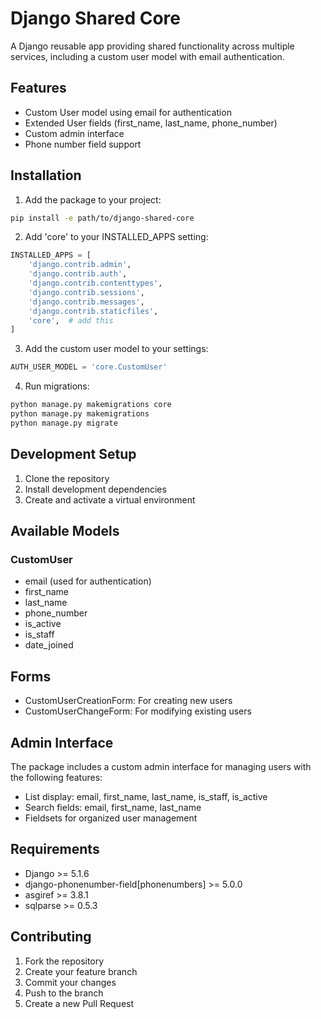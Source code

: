 # Django Shared Core

A Django reusable app providing shared functionality across multiple services, including a custom user model with email authentication.

## Features

- Custom User model using email for authentication
- Extended User fields (first_name, last_name, phone_number)
- Custom admin interface
- Phone number field support

## Installation

1. Add the package to your project:

```bash
pip install -e path/to/django-shared-core
```

2. Add 'core' to your INSTALLED_APPS setting:

```python
INSTALLED_APPS = [
    'django.contrib.admin',
    'django.contrib.auth',
    'django.contrib.contenttypes',
    'django.contrib.sessions',
    'django.contrib.messages',
    'django.contrib.staticfiles',
    'core',  # add this
]
```

3. Add the custom user model to your settings:

```python
AUTH_USER_MODEL = 'core.CustomUser'
```

4. Run migrations:

```bash
python manage.py makemigrations core
python manage.py makemigrations
python manage.py migrate
```

## Development Setup

1. Clone the repository
2. Install development dependencies
3. Create and activate a virtual environment

## Available Models

### CustomUser

- email (used for authentication)
- first_name
- last_name
- phone_number
- is_active
- is_staff
- date_joined

## Forms

- CustomUserCreationForm: For creating new users
- CustomUserChangeForm: For modifying existing users

## Admin Interface

The package includes a custom admin interface for managing users with the following features:

- List display: email, first_name, last_name, is_staff, is_active
- Search fields: email, first_name, last_name
- Fieldsets for organized user management

## Requirements

- Django >= 5.1.6
- django-phonenumber-field[phonenumbers] >= 5.0.0
- asgiref >= 3.8.1
- sqlparse >= 0.5.3

## Contributing

1. Fork the repository
2. Create your feature branch
3. Commit your changes
4. Push to the branch
5. Create a new Pull Request
